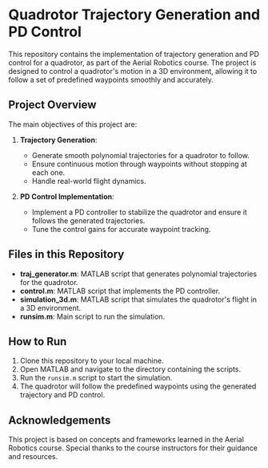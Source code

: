 # Quadrotor Trajectory Generation and PD Control

This repository contains the implementation of trajectory generation and PD control for a quadrotor, as part of the Aerial Robotics course. The project is designed to control a quadrotor's motion in a 3D environment, allowing it to follow a set of predefined waypoints smoothly and accurately.

## Project Overview

The main objectives of this project are:
1. **Trajectory Generation**: 
   - Generate smooth polynomial trajectories for a quadrotor to follow.
   - Ensure continuous motion through waypoints without stopping at each one.
   - Handle real-world flight dynamics.

2. **PD Control Implementation**:
   - Implement a PD controller to stabilize the quadrotor and ensure it follows the generated trajectories.
   - Tune the control gains for accurate waypoint tracking.

## Files in this Repository

- **traj_generator.m**: MATLAB script that generates polynomial trajectories for the quadrotor.
- **control.m**: MATLAB script that implements the PD controller.
- **simulation_3d.m**: MATLAB script that simulates the quadrotor's flight in a 3D environment.
- **runsim.m**: Main script to run the simulation.

## How to Run

1. Clone this repository to your local machine.
2. Open MATLAB and navigate to the directory containing the scripts.
3. Run the `runsim.m` script to start the simulation.
4. The quadrotor will follow the predefined waypoints using the generated trajectory and PD control.

## Acknowledgements

This project is based on concepts and frameworks learned in the Aerial Robotics course. Special thanks to the course instructors for their guidance and resources.

